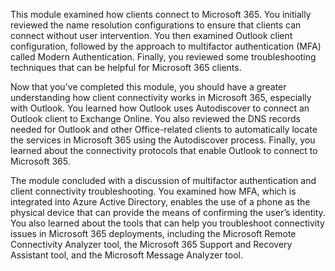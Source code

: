 This module examined how clients connect to Microsoft 365. You initially reviewed the name resolution configurations to ensure that clients can connect without user intervention. You then examined Outlook client configuration, followed by the approach to multifactor authentication (MFA) called Modern Authentication. Finally, you reviewed some troubleshooting techniques that can be helpful for Microsoft 365 clients.

Now that you've completed this module, you should have a greater understanding how client connectivity works in Microsoft 365, especially with Outlook. You learned how Outlook uses Autodiscover to connect an Outlook client to Exchange Online. You also reviewed the DNS records needed for Outlook and other Office-related clients to automatically locate the services in Microsoft 365 using the Autodiscover process. Finally, you learned about the connectivity protocols that enable Outlook to connect to Microsoft 365.

The module concluded with a discussion of multifactor authentication and client connectivity troubleshooting. You examined how MFA, which is integrated into Azure Active Directory, enables the use of a phone as the physical device that can provide the means of confirming the user’s identity. You also learned about the tools that can help you troubleshoot connectivity issues in Microsoft 365 deployments, including the Microsoft Remote Connectivity Analyzer tool, the Microsoft 365 Support and Recovery Assistant tool, and the Microsoft Message Analyzer tool.
